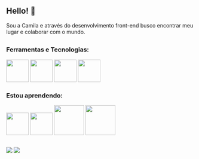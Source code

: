 ## Hello! 👋

Sou a Camila e através do desenvolvimento front-end busco encontrar meu lugar e colaborar com o mundo.




  
  ##
  
### Ferramentas e Tecnologias:

<div>
  <img src="https://cdn.jsdelivr.net/gh/devicons/devicon/icons/git/git-plain-wordmark.svg" width="60" height="60"/>
  <img src="https://cdn.jsdelivr.net/gh/devicons/devicon/icons/github/github-original-wordmark.svg" width="60" height="60"/>
  <img src="https://cdn.jsdelivr.net/gh/devicons/devicon/icons/html5/html5-plain-wordmark.svg" width="60" height="60"/>
  <img src="https://cdn.jsdelivr.net/gh/devicons/devicon/icons/css3/css3-plain-wordmark.svg" width="60" height="60" />
</div>

### Estou aprendendo:

<div>
  <img src="https://cdn.jsdelivr.net/gh/devicons/devicon/icons/javascript/javascript-plain.svg" width="60" height="60"/>
  <img src="https://cdn.jsdelivr.net/gh/devicons/devicon/icons/react/react-original-wordmark.svg" width="60" height="60"/>
  <img src="https://cdn.jsdelivr.net/gh/devicons/devicon/icons/nodejs/nodejs-plain-wordmark.svg" width="80" height="80"/>
  <img src="https://cdn.jsdelivr.net/gh/devicons/devicon/icons/tailwindcss/tailwindcss-original-wordmark.svg" width="80" height="80"/>
</div>


  ##
  
  <div> 
  <a href="https://instagram.com/camilafbc" target="_blank"><img src="https://img.shields.io/badge/-Instagram-%23E4405F?style=for-the-badge&logo=instagram&logoColor=white" target="_blank"></a>
  <a href="https://www.linkedin.com/in/camilafbc/" target="_blank"><img src="https://img.shields.io/badge/-LinkedIn-%230077B5?style=for-the-badge&logo=linkedin&logoColor=white" target="_blank"></a> 
  </div>
